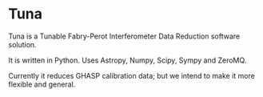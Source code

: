 Tuna
====

Tuna is a Tunable Fabry-Perot Interferometer Data Reduction software solution.

It is written in Python. Uses Astropy, Numpy, Scipy, Sympy and ZeroMQ.

Currently it reduces GHASP calibration data; but we intend to make it more flexible and general.
